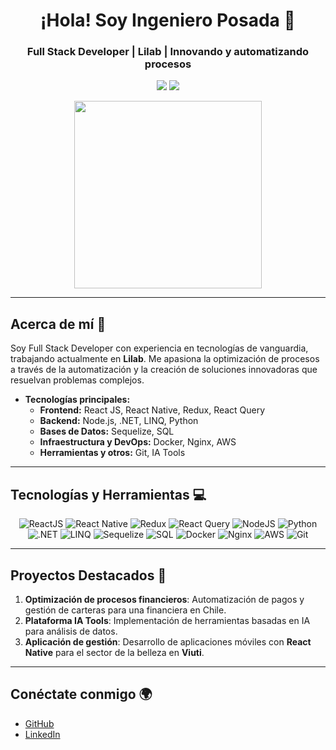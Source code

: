 <h1 align="center">¡Hola! Soy Ingeniero Posada 👋</h1>
<h3 align="center">Full Stack Developer | Lilab | Innovando y automatizando procesos</h3>

<p align="center">
  <img src="https://img.shields.io/badge/Full%20Stack%20Developer-%230077B5.svg?style=for-the-badge&logo=developer&logoColor=white"/>
  <img src="https://img.shields.io/badge/System%20Engineer-%234CAF50.svg?style=for-the-badge&logo=dev&logoColor=white"/>
</p>

<p align="center">
  <img src="https://media.giphy.com/media/iIqmM5tTjmpOB9mpbn/giphy.gif" width="300"/>
</p>

---

## Acerca de mí 🚀

Soy Full Stack Developer con experiencia en tecnologías de vanguardia, trabajando actualmente en **Lilab**. Me apasiona la optimización de procesos a través de la automatización y la creación de soluciones innovadoras que resuelvan problemas complejos.

- **Tecnologías principales:**
  - **Frontend:** React JS, React Native, Redux, React Query
  - **Backend:** Node.js, .NET, LINQ, Python
  - **Bases de Datos:** Sequelize, SQL
  - **Infraestructura y DevOps:** Docker, Nginx, AWS
  - **Herramientas y otros:** Git, IA Tools

---

## Tecnologías y Herramientas 💻

<p align="center">
  <img src="https://img.shields.io/badge/-ReactJS-%2361DAFB?style=for-the-badge&logo=react&logoColor=black" alt="ReactJS"/>
  <img src="https://img.shields.io/badge/-React%20Native-%234B9EDA?style=for-the-badge&logo=react&logoColor=white" alt="React Native"/>
  <img src="https://img.shields.io/badge/-Redux-%23764ABC?style=for-the-badge&logo=redux&logoColor=white" alt="Redux"/>
  <img src="https://img.shields.io/badge/-React%20Query-%23FF4154?style=for-the-badge&logo=react-query&logoColor=white" alt="React Query"/>
  <img src="https://img.shields.io/badge/-NodeJS-%23339933?style=for-the-badge&logo=node.js&logoColor=white" alt="NodeJS"/>
  <img src="https://img.shields.io/badge/-Python-%233776AB?style=for-the-badge&logo=python&logoColor=white" alt="Python"/>
  <img src="https://img.shields.io/badge/-DotNet-%235C2D91?style=for-the-badge&logo=.net&logoColor=white" alt=".NET"/>
  <img src="https://img.shields.io/badge/-LINQ-%235C2D91?style=for-the-badge&logo=.net&logoColor=white" alt="LINQ"/>
  <img src="https://img.shields.io/badge/-Sequelize-%23347859?style=for-the-badge&logo=sequelize&logoColor=white" alt="Sequelize"/>
  <img src="https://img.shields.io/badge/-SQL-%234169E1?style=for-the-badge&logo=postgresql&logoColor=white" alt="SQL"/>
  <img src="https://img.shields.io/badge/-Docker-%232496ED?style=for-the-badge&logo=docker&logoColor=white" alt="Docker"/>
  <img src="https://img.shields.io/badge/-Nginx-%23009639?style=for-the-badge&logo=nginx&logoColor=white" alt="Nginx"/>
  <img src="https://img.shields.io/badge/-AWS-%23FF9900?style=for-the-badge&logo=amazon-aws&logoColor=white" alt="AWS"/>
  <img src="https://img.shields.io/badge/-Git-%23F05032?style=for-the-badge&logo=git&logoColor=white" alt="Git"/>
</p>

---

## Proyectos Destacados 🚧

1. **Optimización de procesos financieros**: Automatización de pagos y gestión de carteras para una financiera en Chile.
2. **Plataforma IA Tools**: Implementación de herramientas basadas en IA para análisis de datos.
3. **Aplicación de gestión**: Desarrollo de aplicaciones móviles con **React Native** para el sector de la belleza en **Viuti**.

---

## Conéctate conmigo 🌍

- [GitHub](https://github.com/posada10) 
- [LinkedIn](https://www.linkedin.com/in/posada10/)
